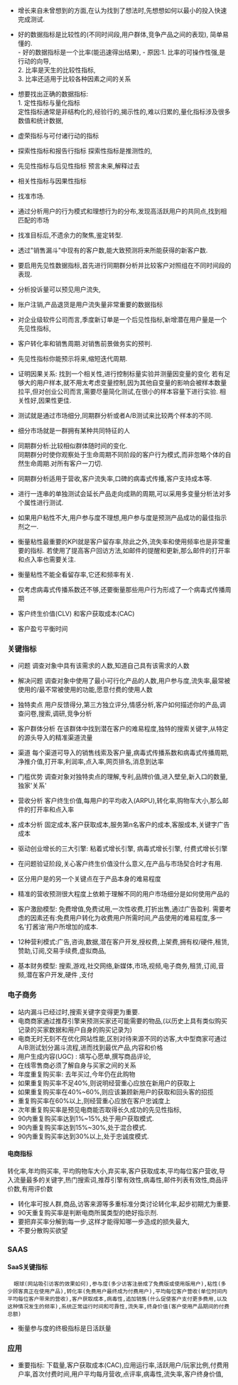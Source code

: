 - 增长来自未曾想到的方面,在认为找到了想法时,先想想如何以最小的投入快速完成测试.
- 好的数据指标是比较性的(不同时间段,用户群体,竞争产品之间的表现),  简单易懂的.  
      - 好的数据指标是一个比率(能迅速得出结果),
            - 原因:1. 比率的可操作性强,是行动的向导,  
                   2. 比率是天生的比较性指标,  
                   3. 比率还适用于比较各种因素之间的关系  
- 想要找出正确的数据指标:  
      1. 定性指标与量化指标  
            定性指标通常是非结构化的,经验行的,揭示性的,难以归累的,量化指标涉及很多数值和统计数据,  
- 虚荣指标与可付诸行动的指标  
- 探索性指标和报告行指标 
      探索性指标是推测性的,  
- 先见性指标与后见性指标
      预言未来,解释过去
- 相关性指标与因果性指标


- 找准市场.  
- 通过分析用户的行为模式和理想行为的分布,发现高活跃用户的共同点,找到相匹配的市场
- 找准目标后,不遗余力的聚焦,鉴定转型.

- 透过"销售漏斗"中现有的客户数,能大致预测将来所能获得的新客户数.
- 要启用先见性数据指标,首先进行同期群分析并比较客户对照组在不同时间段的表现.
- 分析投诉量可以预见用户流失,
- 账户注销,产品退货是用户流失量非常重要的数据指标
- 对企业级软件公司而言,季度新订单是一个后见性指标,新增潜在用户量是一个先见性指标,
-  客户转化率和销售周期.对销售前景做务实的预判.
- 先见性指标你能预示将来,缩短迭代周期.
- 证明因果关系:
  找到一个相关性,进行控制标量实验并测量因变量的变化
  若有足够大的用户样本,就不用太考虑变量控制,因为其他自变量的影响会被样本数量拉平,但对创业公司而言,需要尽量简化测试,在很小的样本容量下进行实验.
  相关性好,因果性更佳.

- 测试就是通过市场细分,同期群分析或者A/B测试来比较两个样本的不同.  
- 细分市场就是一群拥有某种共同特征的人  
- 同期群分析:比较相似群体随时间的变化.  
     同期群分时使你观察处于生命周期不同阶段的客户行为模式,而非忽略个体的自然生命周期.对所有客户一刀切.
- 同期群分析适用于营收,客户流失率,口碑的病毒式传播,客户支持成本等.
- 进行一连串的单独测试会延长产品走向成熟的周期,可以采用多变量分析法对多个属性进行测试.
- 如果用户粘性不大,用户参与度不理想,用户参与度是预测产品成功的最佳指示剂之一.
- 衡量粘性最重要的KPI就是客户留存率,除此之外,流失率和使用频率也是非常重要的指标.
    若使用了提高客户回访方法,如邮件的提醒和更新,那么邮件的打开率和点入率也需要关注.
- 衡量粘性不能全看留存率,它还和频率有关.
- 仅考虑病毒式传播系数还不够,还要衡量那些用户行为形成了一个病毒式传播周期

- 客户终生价值(CLV) 和客户获取成本(CAC)
- 客户盈亏平衡时间
### 关键指标

- 问题             调查对象中具有该需求的人数,知道自己具有该需求的人数
- 解决问题          调查对象中使用了最小可行化产品的人数,用户参与度,流失率,最常被使用的/最不常被使用的功能,愿意付费的使用人数
- 独特卖点          用户反馈得分,第三方独立评分,情感分析,客户如何描述你的产品,调查问卷,搜索,调研,竞争分析
- 客户群体分析      在该群体中找到潜在客户的难易程度,独特的搜索关键字,从特定的源头导入的精准渠道流量
- 渠道              每个渠道可导入的销售线索及客户量,病毒式传播系数和病毒式传播周期,净推介值,打开率,利润率,点入率,网页排名,消息到达率  
- 门槛优势          调查对象对独特卖点的理解,专利,品牌价值,进入壁垒,新入口的数量,独家'关系'
- 营收分析          客户终生价值,每用户的平均收入(ARPU),转化率,购物车大小,那么邮件的打开率和点入率
- 成本分析          固定成本,客户获取成本,服务第n名客户的成本,客服成本,关键字广告成本


- 驱动创业增长的三大引擎: 粘着式增长引擎, 病毒式增长引擎, 付费式增长引擎
- 在问题验证阶段,关心客户终生价值没什么意义,在产品与市场契合时才有用.
- 区分用户是的另一个关键点在于产品本身的难易程度
- 精准的营收预测很大程度上依赖于理解不同的用户市场细分是如何使用产品的
- 客户激励模型: 免费增值,免费试用,一次性收费,打折出售,通过广告盈利.  需要考虑的因素还有:免费用户转化为收费用户所需时间,产品使用的难易程度,多一名'打酱油'用户所增加的成本.
- 12种营利模式:广告,咨询,数据,潜在客户开发,授权费,上架费,拥有权/硬件,租赁,赞助,订阅,交易手续费,虚拟商品,
- 基本财务模型: 搜索,游戏,社交网络,新媒体,市场,视频,电子商务,租赁,订阅,音频,潜在客户开发,硬件 ,支付


### 电子商务

- 站内漏斗已经过时,搜索关键字变得更为重要.
- 电商商家通过推荐引擎来预测买家还可能需要的物品,(以历史上具有类似购买记录的买家数据和用户自身的购买记录为)
- 电商无时无刻不在优化网站性能,区别对待来源不同的访客,大中型商家可通过A/B测试划分漏斗流程,进而找到最优产品,内容和价格
- 用户生成内容(UGC) : 填写心愿单,撰写商品评论,
- 在线零售商必须了解自身与买家之间的关系
- 年度重复购买率: 去年买过,今年仍在此购物
- 如果重复购买率不足40%,则说明经营重心应放在新用户的获取上
- 如果重复购买率在40%~60%,则应该兼顾新用户的获取和回头客的招揽
- 重复购买率在60%以上,则经营重心应放在客户忠诚度上
- 次年重复购买率是预见电商能否取得长久成功的先见性指标,
- 90内重复购买率达到1%~15%,处于用户获取模式.
- 90内重复购买率达到15%~30%,处于混合模式.
- 90内重复购买率达到30%以上,处于忠诚度模式.

#### 电商指标
  转化率,年均购买率, 平均购物车大小,弃买率,客户获取成本,平均每位客户营收,导入流量最多的关键字,热门搜索词,推荐引擎有效性,病毒性,邮件列表有效性,商品评价数,有用评价数

- 转化率可按人群,商品,访客来源等多重标准分类讨论转化率,起步初期尤为重要.
- 90天重复购买率是判断电商所属类型的绝好指示剂.
- 要把弃买率分解到每一步,这样才能得知哪一步造成的损失最大,
- 不要分散购买欲望


### SAAS
#### SaaS关键指标
      眼球(网站吸引访客的效果如何),参与度(多少访客注册成了免费版或使用版用户),粘性(多少顾客真正在使用产品),转化率(免费用户最终成为付费用户),平均每位客户营收(单位时间内平均每位客户带来的营收),客户获取成本,病毒性,追加销售(什么促使客户支付更多费用,以及这种情况发生的频率),系统正常运行时间和可靠性,流失率,终身价值(客户使用产品期间的付费总额)

- 衡量参与度的终极指标是日活跃量



### 应用
- 重要指标:
      下载量,客户获取成本(CAC),应用运行率,活跃用户/玩家比例,付费用户率,首次付费时间,用户平均每月营收,点评率,病毒性,流失率,客户终身价值,
      

























